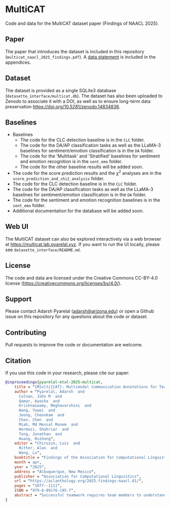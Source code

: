 # MultiCAT

Code and data for the MultiCAT dataset paper (Findings of NAACL 2025).

## Paper

The paper that introduces the dataset is included in this repository
(`multicat_naacl_2025_findings.pdf`). A [data
statement](https://aclanthology.org/Q18-1041/) is included in the appendices.

## Dataset

The dataset is provided as a single SQLite3 database
(`datasette_interface/multicat.db`).  The dataset has also been uploaded to
Zenodo to associate it with a DOI, as well as to ensure long-term data
preservation https://doi.org/10.5281/zenodo.14834836.

## Baselines

- Baselines
  - The code for the CLC detection baseline is in the `CLC` folder.
  - The code for the DA/AP classification tasks as well as the LLaMA-3 baselines
    for sentiment/emotion classification is in the `DA` folder.
  - The code for the 'Multitask' and 'Stratified' baselines for sentiment and
    emotion recognition is in the `sent_emo` folder.
  - The code for the other baseline results will be added soon.
- The code for the score prediction results and the $\chi^2$ analyses are in the
  `score_prediction_and_chi2_analysis` folder.
- The code for the CLC detection baseline is in the `CLC` folder.
- The code for the DA/AP classification tasks as well as the LLaMA-3 baselines
  for sentiment/emotion classification is in the `DA` folder.
- The code for the sentiment and emotion recognition baselines is in the
  `sent_emo` folder.
- Additional documentation for the database will be added soon.


## Web UI

The MultiCAT dataset can also be explored interactively via a web browser at
https://multicat.lab.pyarelal.xyz. If you want to run the UI locally, please see
`datasette_interface/README.md`.

## License

The code and data are licensed under the Creative Commons CC-BY-4.0 license
(https://creativecommons.org/licenses/by/4.0/).

## Support

Please contact Adarsh Pyarelal (adarsh@arizona.edu) or open a Github issue on
this repository for any questions about the code or dataset.

## Contributing

Pull requests to improve the code or documentation are welcome.

## Citation

If you use this code in your research, please cite our paper:

```bibtex
@inproceedings{pyarelal-etal-2025-multicat,
    title = "{M}ulti{CAT}: Multimodal Communication Annotations for Teams",
    author = "Pyarelal, Adarsh  and
      Culnan, John M  and
      Qamar, Ayesha  and
      Krishnaswamy, Meghavarshini  and
      Wang, Yuwei  and
      Jeong, Cheonkam  and
      Chen, Chen  and
      Miah, Md Messal Monem  and
      Hormozi, Shahriar  and
      Tong, Jonathan  and
      Huang, Ruihong",
    editor = "Chiruzzo, Luis  and
      Ritter, Alan  and
      Wang, Lu",
    booktitle = "Findings of the Association for Computational Linguistics: NAACL 2025",
    month = apr,
    year = "2025",
    address = "Albuquerque, New Mexico",
    publisher = "Association for Computational Linguistics",
    url = "https://aclanthology.org/2025.findings-naacl.61/",
    pages = "1077--1111",
    ISBN = "979-8-89176-195-7",
    abstract = "Successful teamwork requires team members to understand each other and communicate effectively, managing multiple linguistic and paralinguistic tasks at once. Because of the potential for interrelatedness of these tasks, it is important to have the ability to make multiple types of predictions on the same dataset. Here, we introduce Multimodal Communication Annotations for Teams (MultiCAT), a speech- and text-based dataset consisting of audio recordings, automated and hand-corrected transcriptions. MultiCAT builds upon data from teams working collaboratively to save victims in a simulated search and rescue mission, and consists of annotations and benchmark results for the following tasks: (1) dialog act classification, (2) adjacency pair detection, (3) sentiment and emotion recognition, (4) closed-loop communication detection, and (5) vocal (phonetic) entrainment detection. We also present exploratory analyses on the relationship between our annotations and team outcomes. We posit that additional work on these tasks and their intersection will further improve understanding of team communication and its relation to team performance. Code {\&} data: https://doi.org/10.5281/zenodo.14834835"
}
```
